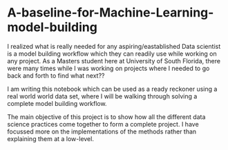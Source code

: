 # A-baseline-for-Machine-Learning-model-building
I realized what is really needed for any aspiring/eastablished Data scientist is a model building workflow which they can readily use while working on any project. As a Masters student here at University of South Florida, there were many times while I was working on projects where I needed to go back and forth to find what next??

I am writing this notebook which can be used as a ready reckoner using a real world world data set, where I will be walking through solving a complete model building workflow.

The main objective of this project is to show how all the different data science practices come together to form a complete project. I have focussed more on the implementations of the methods rather than explaining them at a low-level.
